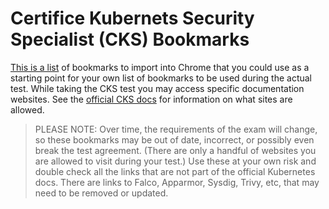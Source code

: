 # Certifice Kubernets Security Specialist (CKS) Bookmarks

[This is a list](cks-bookmarks.html) of bookmarks to import into Chrome that you could use as a starting point for your own list of bookmarks to be used during the actual test. While taking the CKS test you may access specific documentation websites. See the [official CKS docs](https://docs.linuxfoundation.org/tc-docs/certification/faq-cka-ckad-cks#cks) for information on what sites are allowed.

>PLEASE NOTE: Over time, the requirements of the exam will change, so these bookmarks may be out of date, incorrect, or possibly even break the test agreement. (There are only a handful of websites you are allowed to visit during your test.) Use these at your own risk and double check all the links that are not part of the official Kubernetes docs. There are links to Falco, Apparmor, Sysdig, Trivy, etc, that may need to be removed or updated.